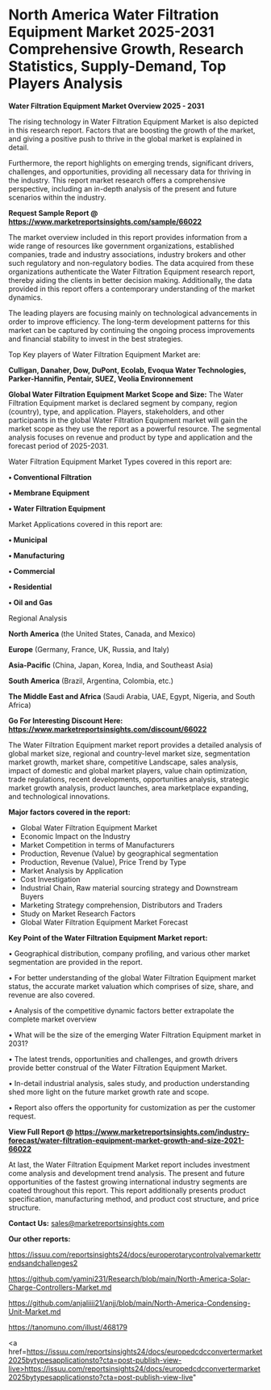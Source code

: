 # North America Water Filtration Equipment Market 2025-2031 Comprehensive Growth, Research Statistics, Supply-Demand,  Top Players Analysis

<Strong> Water Filtration Equipment Market Overview 2025 - 2031</strong>

The rising technology in Water Filtration Equipment Market is also depicted in this research report. Factors that are boosting the growth of the market, and giving a positive push to thrive in the global market is explained in detail.

Furthermore, the report highlights on emerging trends, significant drivers, challenges, and opportunities, providing all necessary data for thriving in the industry. This report market research offers a comprehensive perspective, including an in-depth analysis of the present and future scenarios within the industry.

<strong>Request Sample Report @ <a href=https://www.marketreportsinsights.com/sample/66022>https://www.marketreportsinsights.com/sample/66022</a></strong>

The market overview included in this report provides information from a wide range of resources like government organizations, established companies, trade and industry associations, industry brokers and other such regulatory and non-regulatory bodies. The data acquired from these organizations authenticate the Water Filtration Equipment research report, thereby aiding the clients in better decision making. Additionally, the data provided in this report offers a contemporary understanding of the market dynamics.

The leading players are focusing mainly on technological advancements in order to improve efficiency. The long-term development patterns for this market can be captured by continuing the ongoing process improvements and financial stability to invest in the best strategies.

Top Key players of Water Filtration Equipment Market are:

<strong>Culligan, Danaher, Dow, DuPont, Ecolab, Evoqua Water Technologies, Parker-Hannifin, Pentair, SUEZ, Veolia Environnement</strong>

<strong><b>Global Water Filtration Equipment Market Scope and Size:</b></strong>
The Water Filtration Equipment market is declared segment by company, region (country), type, and application. Players, stakeholders, and other participants in the global Water Filtration Equipment market will gain the market scope as they use the report as a powerful resource. The segmental analysis focuses on revenue and product by type and application and the forecast period of 2025-2031.

Water Filtration Equipment Market Types covered in this report are:

<strong>• Conventional Filtration

• Membrane Equipment

• Water Filtration Equipment</strong>

Market Applications covered in this report are:

<strong>• Municipal

• Manufacturing

• Commercial

• Residential

• Oil and Gas</strong> 

Regional Analysis

<strong>North America</strong> (the United States, Canada, and Mexico)

<strong>Europe</strong> (Germany, France, UK, Russia, and Italy)

<strong>Asia-Pacific</strong> (China, Japan, Korea, India, and Southeast Asia)

<strong>South America</strong> (Brazil, Argentina, Colombia, etc.)

<strong>The Middle East and Africa</strong> (Saudi Arabia, UAE, Egypt, Nigeria, and South Africa)

<strong>Go For Interesting Discount Here: <a href=https://www.marketreportsinsights.com/discount/66022>https://www.marketreportsinsights.com/discount/66022</a></strong>

The Water Filtration Equipment market report provides a detailed analysis of global market size, regional and country-level market size, segmentation market growth, market share, competitive Landscape, sales analysis, impact of domestic and global market players, value chain optimization, trade regulations, recent developments, opportunities analysis, strategic market growth analysis, product launches, area marketplace expanding, and technological innovations.

<strong><b>Major factors covered in the report:</b></strong>
<ul>
  <li>Global Water Filtration Equipment Market </li>
  <li>Economic Impact on the Industry</li>
  <li>Market Competition in terms of Manufacturers</li>
  <li>Production, Revenue (Value) by geographical segmentation</li>
  <li>Production, Revenue (Value), Price Trend by Type</li>
  <li>Market Analysis by Application</li>
  <li>Cost Investigation</li>
  <li>Industrial Chain, Raw material sourcing strategy and Downstream Buyers</li>
  <li>Marketing Strategy comprehension, Distributors and Traders</li>
  <li>Study on Market Research Factors</li>
  <li>Global Water Filtration Equipment Market Forecast</li>
</ul>

<strong><b>Key Point of the Water Filtration Equipment Market report:</b></strong>

• Geographical distribution, company profiling, and various other market segmentation are provided in the report.

• For better understanding of the global Water Filtration Equipment market status, the accurate market valuation which comprises of size, share, and revenue are also covered.

• Analysis of the competitive dynamic factors better extrapolate the complete market overview

• What will be the size of the emerging Water Filtration Equipment market in 2031?

• The latest trends, opportunities and challenges, and growth drivers provide better construal of the Water Filtration Equipment Market.

• In-detail industrial analysis, sales study, and production understanding shed more light on the future market growth rate and scope.

• Report also offers the opportunity for customization as per the customer request.

<strong><b>View Full Report @ <a href=https://www.marketreportsinsights.com/industry-forecast/water-filtration-equipment-market-growth-and-size-2021-66022>https://www.marketreportsinsights.com/industry-forecast/water-filtration-equipment-market-growth-and-size-2021-66022</a></b></strong>


At last, the Water Filtration Equipment Market report includes investment come analysis and development trend analysis. The present and future opportunities of the fastest growing international industry segments are coated throughout this report. This report additionally presents product specification, manufacturing method, and product cost structure, and price structure.

<strong>Contact Us:</strong>
sales@marketreportsinsights.com

<strong>Our other reports:</strong>

<a href=https://issuu.com/reportsinsights24/docs/europerotarycontrolvalvemarkettrendsandchallenges2>https://issuu.com/reportsinsights24/docs/europerotarycontrolvalvemarkettrendsandchallenges2</a>

<a href=https://github.com/yamini231/Research/blob/main/North-America-Solar-Charge-Controllers-Market.md>https://github.com/yamini231/Research/blob/main/North-America-Solar-Charge-Controllers-Market.md</a>

<a href=https://github.com/anjaliiii21/anjj/blob/main/North-America-Condensing-Unit-Market.md>https://github.com/anjaliiii21/anjj/blob/main/North-America-Condensing-Unit-Market.md</a>

<a href=https://tanomuno.com/illust/468179>https://tanomuno.com/illust/468179</a>

<a href=https://issuu.com/reportsinsights24/docs/europedcdcconvertermarket2025bytypesapplicationsto?cta=post-publish-view-live>https://issuu.com/reportsinsights24/docs/europedcdcconvertermarket2025bytypesapplicationsto?cta=post-publish-view-live</a>"
